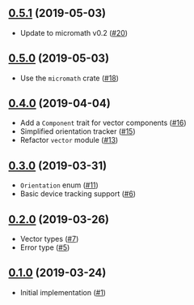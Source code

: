 ## [0.5.1] (2019-05-03)

- Update to micromath v0.2 ([#20])

## [0.5.0] (2019-05-03)

- Use the `micromath` crate ([#18])

## [0.4.0] (2019-04-04)

- Add a `Component` trait for vector components ([#16])
- Simplified orientation tracker ([#15])
- Refactor `vector` module ([#13])

## [0.3.0] (2019-03-31)

- `Orientation` enum ([#11])
- Basic device tracking support ([#6])

## [0.2.0] (2019-03-26)

- Vector types ([#7])
- Error type ([#5])

## [0.1.0] (2019-03-24)

- Initial implementation ([#1])

[0.5.1]: https://github.com/NeoBirth/accelerometer.rs/pull/21
[#20]: https://github.com/NeoBirth/accelerometer.rs/pull/20
[0.5.0]: https://github.com/NeoBirth/accelerometer.rs/pull/19
[#18]: https://github.com/NeoBirth/accelerometer.rs/pull/18
[0.4.0]: https://github.com/NeoBirth/accelerometer.rs/pull/17
[#16]: https://github.com/NeoBirth/accelerometer.rs/pull/16
[#15]: https://github.com/NeoBirth/accelerometer.rs/pull/15
[#13]: https://github.com/NeoBirth/accelerometer.rs/pull/13
[0.3.0]: https://github.com/NeoBirth/accelerometer.rs/pull/12
[#11]: https://github.com/NeoBirth/accelerometer.rs/pull/11
[#6]: https://github.com/NeoBirth/accelerometer.rs/pull/6
[0.2.0]: https://github.com/NeoBirth/accelerometer.rs/pull/9
[#7]: https://github.com/NeoBirth/accelerometer.rs/pull/7
[#5]: https://github.com/NeoBirth/accelerometer.rs/pull/5
[0.1.0]: https://github.com/NeoBirth/accelerometer.rs/pull/2
[#1]: https://github.com/NeoBirth/accelerometer.rs/pull/1
